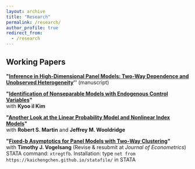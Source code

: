 ```yaml
---
layout: archive
title: "Research"
permalink: /research/
author_profile: true
redirect_from:
  - /research
---
```


## Working Papers

**"[Inference in High-Dimensional Panel Models: Two-Way Dependence and Unobserved Heterogeneity](https://www.dropbox.com/scl/fi/zsz4p3bh2kizgu2qg6g69/TW_DML_LASSO_CRE.pdf?rlkey=gtj1rsquwf142k7ekzq38ajl4&st=5ar4902h&dl=0)''** (manuscript)

**"[Identification of Nonseparable Models with Endogenous Control Variables](https://arxiv.org/abs/2401.14395)"**\
with **Kyoo il Kim**

 **"[Another Look at the Linear Probability Model and Nonlinear Index Models](https://arxiv.org/abs/2308.15338)"**\
 with **Robert S. Martin** and **Jeffrey M. Wooldridge**

 **"[Fixed-b Asymptotics for Panel Models with Two-Way Clustering](https://arxiv.org/abs/2309.08707)"**\
with **Timothy J. Vogelsang** (Revise & resubmit at *Journal of Econometrics*) \
STATA command: ``xtregtfb``. Installation: type ``net from https://kaichengchen.github.io/statafile/`` in STATA

